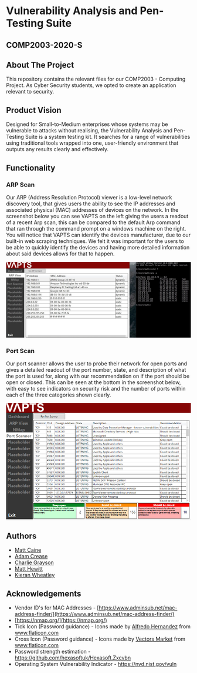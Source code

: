 # Vulnerability Analysis and Pen-Testing Suite #
## COMP2003-2020-S ##

## About The Project ##
This repository contains the relevant files for our COMP2003 - Computing Project. As Cyber Security students, we opted to create an application relevant to security.

## Product Vision ##
Designed for Small-to-Medium enterprises whose systems may be vulnerable to attacks without realising, the Vulnerability Analysis and Pen-Testing Suite is a system testing kit. It searches for a range of vulnerabilities using traditional tools wrapped into one, user-friendly environment that outputs any results clearly and effectively.

## Functionality ##
### ARP Scan ###
Our ARP (Address Resolution Protocol) viewer is a low-level network discovery tool, that gives users the ability to see the IP addresses and associated physical (MAC) addresses of devices on the network. In the screenshot below you can see VAPTS on the left giving the users a readout of a recent Arp scan, this can be compared to the default Arp command that ran through the command prompt on a windows machine on the right. You will notice that VAPTS can identify the devices manufacturer, due to our built-in web scraping techniques. We felt it was important for the users to be able to quickly identify the devices and having more detailed information about said devices allows for that to happen. 

<p align="center">
  <img src="/Documentation/Screenshots/ArpScan.jpg">
</p>

### Port Scan ###
Our port scanner allows the user to probe their network for open ports and gives a detailed readout of the port number, state, and description of what the port is used for, along with our recommendation on if the port should be open or closed.  This can be seen at the bottom in the screenshot below, with easy to see indicators on security risk and the number of ports within each of the three categories shown clearly. 

<p align="center">
  <img src="/Documentation/Screenshots/PortScan.png">
</p>

## Authors ##
* [Matt Caine](https://github.com/Matt-Caine)
* [Adam Crease](https://github.com/creaseaj)
* [Charlie Grayson](https://github.com/charlie-grayson)
* [Matt Hewitt](https://github.com/mhewitt9pq)
* [Kieran Wheatley](https://github.com/kieranwheatley)

## Acknowledgements ##
* Vendor ID's for MAC Addresses - [https://www.adminsub.net/mac-address-finder/](https://www.adminsub.net/mac-address-finder/)
* [https://nmap.org/](https://nmap.org/)
* Tick Icon (Password guidance) - Icons made by <a href="https://www.flaticon.com/authors/alfredo-hernandez" title="Alfredo Hernandez">Alfredo Hernandez</a> from <a href="https://www.flaticon.com/" title="Flaticon">www.flaticon.com
* Cross Icon (Password guidance) - Icons made by <a href="https://www.flaticon.com/authors/vectors-market" title="Vectors Market">Vectors Market</a> from <a href="https://www.flaticon.com/" title="Flaticon">www.flaticon.com
* Password strength estimation - https://github.com/hexasoftuk/Hexasoft.Zxcvbn
* Operating System Vulnerability Indicator - https://nvd.nist.gov/vuln
